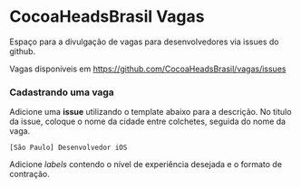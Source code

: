 # CocoaHeadsBrasil Vagas

Espaço para a divulgação de vagas para desenvolvedores via issues do github.

Vagas disponíveis em https://github.com/CocoaHeadsBrasil/vagas/issues

### Cadastrando uma vaga

Adicione uma **issue** utilizando o template abaixo para a descrição. No titulo da issue, coloque o nome da cidade entre colchetes, seguida do nome da vaga.

`[São Paulo] Desenvolvedor iOS`

Adicione _labels_ contendo o nível de experiência desejada e o formato de contração.
